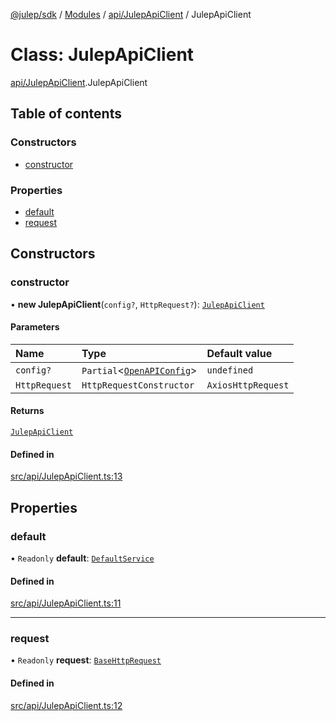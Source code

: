 [@julep/sdk](../README.md) / [Modules](../modules.md) / [api/JulepApiClient](../modules/api_JulepApiClient.md) / JulepApiClient

# Class: JulepApiClient

[api/JulepApiClient](../modules/api_JulepApiClient.md).JulepApiClient

## Table of contents

### Constructors

- [constructor](api_JulepApiClient.JulepApiClient.md#constructor)

### Properties

- [default](api_JulepApiClient.JulepApiClient.md#default)
- [request](api_JulepApiClient.JulepApiClient.md#request)

## Constructors

### constructor

• **new JulepApiClient**(`config?`, `HttpRequest?`): [`JulepApiClient`](api_JulepApiClient.JulepApiClient.md)

#### Parameters

| Name | Type | Default value |
| :------ | :------ | :------ |
| `config?` | `Partial`\<[`OpenAPIConfig`](../modules/api.md#openapiconfig)\> | `undefined` |
| `HttpRequest` | `HttpRequestConstructor` | `AxiosHttpRequest` |

#### Returns

[`JulepApiClient`](api_JulepApiClient.JulepApiClient.md)

#### Defined in

[src/api/JulepApiClient.ts:13](https://github.com/julep-ai/julep/blob/ee76924041e12f63bec7f59eb51d8ae34097d22f/sdks/ts/src/api/JulepApiClient.ts#L13)

## Properties

### default

• `Readonly` **default**: [`DefaultService`](api.DefaultService.md)

#### Defined in

[src/api/JulepApiClient.ts:11](https://github.com/julep-ai/julep/blob/ee76924041e12f63bec7f59eb51d8ae34097d22f/sdks/ts/src/api/JulepApiClient.ts#L11)

___

### request

• `Readonly` **request**: [`BaseHttpRequest`](api.BaseHttpRequest.md)

#### Defined in

[src/api/JulepApiClient.ts:12](https://github.com/julep-ai/julep/blob/ee76924041e12f63bec7f59eb51d8ae34097d22f/sdks/ts/src/api/JulepApiClient.ts#L12)
